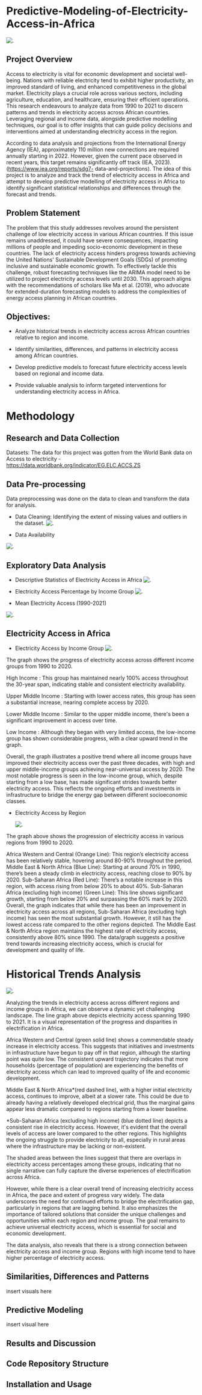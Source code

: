 # Predictive-Modeling-of-Electricity-Access-in-Africa
![.](pix.jpg)

## Project Overview
Access to electricity is vital for economic development and societal well-being. Nations with reliable
electricity tend to exhibit higher productivity, an improved standard of living, and enhanced
competitiveness in the global market. Electricity plays a crucial role across various sectors, including
agriculture, education, and healthcare, ensuring their efficient operations. This research endeavours to
analyze data from 1990 to 2021 to discern patterns and trends in electricity access across African countries.
Leveraging regional and income data, alongside predictive modelling techniques, our goal is to offer
insights that can guide policy decisions and interventions aimed at understanding electricity access in the
region.

According to data analysis and projections from the International Energy Agency (IEA), approximately 110
million new connections are required annually starting in 2022. However, given the current pace observed
in recent years, this target remains significantly off track (IEA, 2023). (https://www.iea.org/reports/sdg7-
data-and-projections). The idea of this project is to analyze and track the trend of electricity access in Africa
and attempt to develop predictive modelling of electricity access in Africa to identify significant statistical
relationships and differences through the forecast and trends.


## Problem Statement

The problem that this study addresses revolves around the persistent challenge of low electricity access in 
various African countries.
If this issue remains unaddressed, it could have severe consequences, impacting millions of people and 
impeding socio-economic development in these countries. The lack of electricity access hinders progress 
towards achieving the United Nations' Sustainable Development Goals (SDGs) of promoting inclusive and 
sustainable economic growth.
To effectively tackle this challenge, robust forecasting techniques like the ARIMA model need to be utilized 
to project electricity access levels until 2030. This approach aligns with the recommendations of scholars 
like Ma et al. (2019), who advocate for extended-duration forecasting models to address the complexities of 
energy access planning in African countries.


## Objectives:
    
   + Analyze historical trends in electricity access across African countries relative to region and
income.

   + Identify similarities, differences, and patterns in electricity access among African countries.
    
   + Develop predictive models to forecast future electricity access levels based on regional and
income data.

   + Provide valuable analysis to inform targeted interventions for understanding electricity access
in Africa.

# Methodology

## Research and Data Collection
   Datasets: The data for this project was gotten from the World Bank data on Access to electricity - https://data.worldbank.org/indicator/EG.ELC.ACCS.ZS


## Data Pre-processing


Data preprocessing was done on the data to clean and transform the data for analysis.

  + Data Cleaning: Identifying the extent of missing values and outliers in the dataset. 
![.](IMG-20240505-WA0000.jpg)


+ Data Availability
  
![.](Percentage_of_missing_and_non_missing_values.jpg)

## Exploratory Data Analysis

 + Descriptive Statistics of Electricity Access in Africa 
![.](Descriptive_Statistics_of_Electricity_Access_in_Africa.jpg)

  + Electricity Access Percentage by Income Group
![.](Electricity_Access_Percentage_by_Income_Group.jpg)

 + Mean Electricity Access (1990-2021)
    
![.](Mean_Electricity_Access.jpg)

## Electricity Access in Africa 
 + Electricity Access by Income Group
   ![.](Electricity_Access_by_Income_Group_Overtime.jpg)


 The graph  shows the progress of electricity access across different income groups from 1990 to 2020.

High Income : This group has maintained nearly 100% access throughout the 30-year span, indicating stable and consistent electricity availability.

Upper Middle Income : Starting with lower access rates, this group has seen a substantial increase, nearing complete access by 2020.

Lower Middle Income :  Similar to the upper middle income, there's been a significant improvement in access over time.

Low Income : Although they began with very limited access, the low-income group has shown considerable progress, with a clear upward trend in the graph.

Overall, the graph illustrates a positive trend where all income groups have improved their electricity access over the past three decades, with high and upper middle-income groups achieving near-universal access by 2020. The most notable progress is seen in the low-income group, which, despite starting from a low base, has made significant strides towards better electricity access. This reflects the ongoing efforts and investments in infrastructure to bridge the energy gap between different socioeconomic classes.


+ Electricity Access by Region

  ![.](Electricity_Access_by_Region_Overtime.jpg)

The graph above shows the progression of electricity access in various regions from 1990 to 2020.

Africa Western and Central (Orange Line): This region’s electricity access has been relatively stable, hovering around 80-90% throughout the period.
Middle East & North Africa (Blue Line): Starting at around 70% in 1990, there’s been a steady climb in electricity access, reaching close to 90% by 2020.
Sub-Saharan Africa (Red Line): There’s a notable increase in this region, with access rising from below 20% to about 40%.
Sub-Saharan Africa (excluding high income) (Green Line): This line shows significant growth, starting from below 20% and surpassing the 60% mark by 2020.
Overall, the graph indicates that while there has been an improvement in electricity access across all regions, Sub-Saharan Africa (excluding high income) has seen the most substantial growth. However, it still has the lowest access rate compared to the other regions depicted. The Middle East & North Africa region maintains the highest rate of electricity access, consistently above 80% since 1990. The data/graph    suggests a positive trend towards increasing electricity access, which is crucial for development and quality of life.


# Historical Trends Analysis 

![.](Historical_trends_in_electricity_access.jpg)


Analyzing the trends in electricity access across different regions and income groups in Africa, we can observe a dynamic yet challenging landscape. The line graph above depicts electricity access spanning  1990 to 2021. It is a visual representation of the progress and disparities in electrification in Africa.

Africa Western and Central (green solid line) shows a commendable steady increase in electricity access. This suggests that initiatives and investments in infrastructure have begun to pay off in that region, although the starting point was quite low. The consistent upward trajectory indicates that more households (percentage of population) are experiencing the benefits of electricity access which can lead to improved quality of life and economic development.

Middle East & North Africa*(red dashed line), with a higher initial electricity access, continues to improve, albeit at a slower rate. This could be due to already having a relatively developed electrical grid, thus the marginal gains appear less dramatic compared to regions starting from a lower baseline.

*Sub-Saharan Africa (excluding high income) (blue dotted line) depicts a consistent rise in electricity access. However, it's evident that the overall levels of access are lower compared to the other regions. This highlights the ongoing struggle to provide electricity to all, especially in rural areas where the infrastructure may be lacking or non-existent.

The shaded areas between the lines suggest that there are overlaps in electricity access percentages among these groups, indicating that no single narrative can fully capture the diverse experiences of electrification across Africa.

However, while there is a clear overall trend of increasing electricity access in Africa, the pace and extent of progress vary widely. The data underscores the need for continued efforts to bridge the electrification gap, particularly in regions that are lagging behind. It also emphasizes the importance of tailored solutions that consider the unique challenges and opportunities within each region and income group. The goal remains to achieve universal electricity access, which is essential for social and economic development.

The data analysis, also reveals that there is a strong connection between electricity access and income group. Regions with high income tend to have higher percentage of electricity access.


 
## Similarities, Differences and Patterns

insert visuals here
 



## Predictive Modeling

insert visual here


## Results and Discussion



## Code Repository Structure


## Installation and Usage





